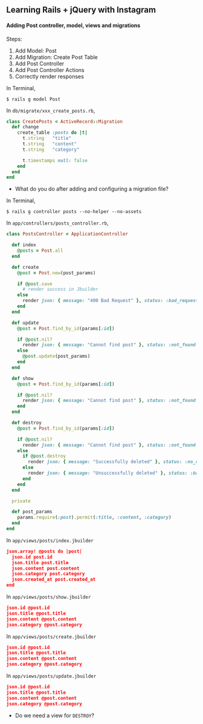 ## Learning Rails + jQuery with Instagram

#### Adding Post controller, model, views and migrations

Steps:

1. Add Model: Post
2. Add Migration: Create Post Table
3. Add Post Controller
4. Add Post Controller Actions
5. Correctly render responses

In Terminal,

```
$ rails g model Post
```

In `db/migrate/xxx_create_posts.rb`,

```ruby
class CreatePosts < ActiveRecord::Migration
  def change
    create_table :posts do |t|
      t.string   "title"
      t.string   "content"
      t.string   "category"

      t.timestamps null: false
    end
  end
end
```

- What do you do after adding and configuring a migration file?

In Terminal,

```
$ rails g controller posts --no-helper --no-assets
```

In `app/controllers/posts_controller.rb`,

```ruby
class PostsController < ApplicationController

  def index
    @posts = Post.all
  end

  def create
    @post = Post.new(post_params)

    if @post.save
      # render success in Jbuilder
    else
      render json: { message: "400 Bad Request" }, status: :bad_request
    end
  end

  def update
    @post = Post.find_by_id(params[:id])

    if @post.nil?
      render json: { message: "Cannot find post" }, status: :not_found
    else
      @post.update(post_params)
    end
  end

  def show
    @post = Post.find_by_id(params[:id])

    if @post.nil?
      render json: { message: "Cannot find post" }, status: :not_found
    end
  end

  def destroy
    @post = Post.find_by_id(params[:id])

    if @post.nil?
      render json: { message: "Cannot find post" }, status: :not_found
    else
      if @post.destroy
        render json: { message: "Successfully deleted" }, status: :no_content
      else
        render json: { message: "Unsuccessfully deleted" }, status: :bad_request
      end
    end
  end

  private

  def post_params
    params.require(:post).permit(:title, :content, :category)
  end
end
```

In `app/views/posts/index.jbuilder`

```json
json.array! @posts do |post|
  json.id post.id
  json.title post.title
  json.content post.content
  json.category post.category
  json.created_at post.created_at
end
```

In `app/views/posts/show.jbuilder`

```json
json.id @post.id
json.title @post.title
json.content @post.content
json.category @post.category
```

In `app/views/posts/create.jbuilder`

```json
json.id @post.id
json.title @post.title
json.content @post.content
json.category @post.category
```

In `app/views/posts/update.jbuilder`

```json
json.id @post.id
json.title @post.title
json.content @post.content
json.category @post.category
```

- Do we need a view for `DESTROY`?
